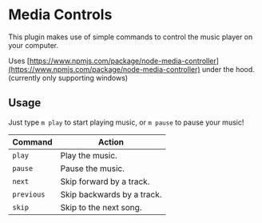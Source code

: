 # Media Controls

This plugin makes use of simple commands to control the music player on your computer.

Uses [https://www.npmjs.com/package/node-media-controller](https://www.npmjs.com/package/node-media-controller)
under the hood. (currently only supporting windows)

## Usage

Just type `m play` to start playing music, or `m pause` to pause your music!

Command | Action
--- | ---
`play` | Play the music.
`pause` | Pause the music.
`next` | Skip forward by a track.
`previous` | Skip backwards by a track.
`skip` | Skip to the next song.
